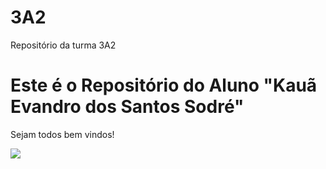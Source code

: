# 3A2
Repositório da turma 3A2
# Este é o Repositório do Aluno "Kauã Evandro dos Santos Sodré"
Sejam todos bem vindos!

![](https://tenor.com/bBdoq.gif)
